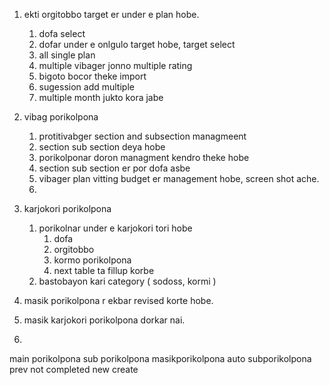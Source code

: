 1. ekti orgitobbo target er under e plan hobe.
    1. dofa select
    2. dofar under e onlgulo target hobe, target select
    3. all single plan
    4. multiple vibager jonno multiple rating
    5. bigoto bocor theke import
    6. sugession add multiple
    7. multiple month jukto kora jabe

2. vibag porikolpona
    1. protitivabger section and subsection managmeent
    2. section sub section deya hobe
    3. porikolponar doron managment kendro theke hobe
    4. section sub section er por dofa asbe
    5. vibager plan vitting budget er management hobe, screen shot ache.
    6. 

3. karjokori porikolpona
    1. porikolnar under e karjokori tori hobe
       1. dofa
       2. orgitobbo
       3. kormo porikolpona
       4. next table ta fillup korbe
    2. bastobayon kari category ( sodoss, kormi )

4. masik porikolpona r ekbar revised korte hobe.

5. masik karjokori porikolpona dorkar nai.
   
6.  

main porikolpona
    sub porikolpona
        masikporikolpona
            auto subporikolpona
            prev not completed
            new create





